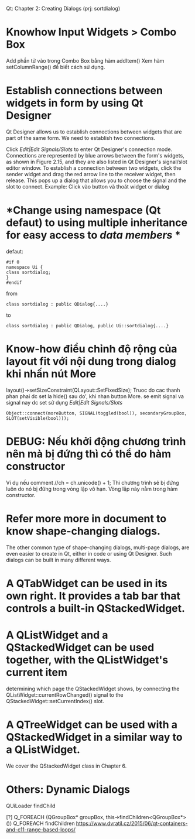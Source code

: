 Qt: Chapter 2: Creating Dialogs (prj: sortdialog)

Knowhow Input Widgets > Combo Box
====
Add phần tử vào trong Combo Box bằng hàm addItem()
Xem hàm setColumnRange() để biết cách sử dụng.


Establish connections between widgets in form by using Qt Designer
====
Qt Designer allows us to establish connections between widgets that are part of the same form. We need to establish two connections.

Click *Edit|Edit Signals/Slots* to enter Qt Designer's connection mode. Connections are represented by blue arrows between the form's widgets, as shown in Figure 2.15, and they are also listed in Qt Designer's signal/slot editor window. To establish a connection between two widgets, click the sender widget and drag the red arrow line to the receiver widget, then release. This pops up a dialog that allows you to choose the signal and the slot to connect.
Example: Click vào button và thoát widget or dialog

*Change using namespace (Qt defaut) to using multiple inheritance for easy access to *data members* *
====
defaut:
```
#if 0
namespace Ui {
class sortdialog;
}
#endif
```
from
```
class sortdialog : public QDialog{....}
```
to
```
class sortdialog : public QDialog, public Ui::sortdialog{....}
```

Know-how điều chỉnh độ rộng của layout fit với nội dung trong dialog khi nhấn nút More
====
layout()->setSizeConstraint(QLayout::SetFixedSize);
Truoc do cac thanh phan phai dc set la hide() sau do', khi nhan button More. se emit signal va signal nay dc set sử dụng *Edit|Edit Signals/Slots*
```
Object::connect(moreButton, SIGNAL(toggled(bool)), secondaryGroupBox, SLOT(setVisible(bool)));
```

DEBUG: Nếu khởi động chương trình nên mà bị đứng thì có thể do hàm constructor
====
Ví dụ nếu comment //ch = ch.unicode() + 1;
Thì chương trình sẽ bị đứng luôn do nó bị đứng trong vòng lặp vô hạn. Vòng lặp này nằm trong hàm constructor.

Refer more more in document to know shape-changing dialogs.
====
The other common type of shape-changing dialogs, multi-page dialogs, are even easier to create in Qt, either in
code or using Qt Designer. Such dialogs can be built in many different ways.
# A QTabWidget can be used in its own right. It provides a tab bar that controls a built-in QStackedWidget.
# A QListWidget and a QStackedWidget can be used together, with the QListWidget's current item
determining which page the QStackedWidget shows, by connecting the
QListWidget::currentRowChanged() signal to the QStackedWidget::setCurrentIndex() slot.
# A QTreeWidget can be used with a QStackedWidget in a similar way to a QListWidget.
We cover the QStackedWidget class in Chapter 6.

Others: Dynamic Dialogs
=====
QUiLoader
findChild

 [?] Q_FOREACH (QGroupBox* groupBox, this->findChildren<QGroupBox*>())
 Q_FOREACH
 findChildren
 https://www.dvratil.cz/2015/06/qt-containers-and-c11-range-based-loops/
